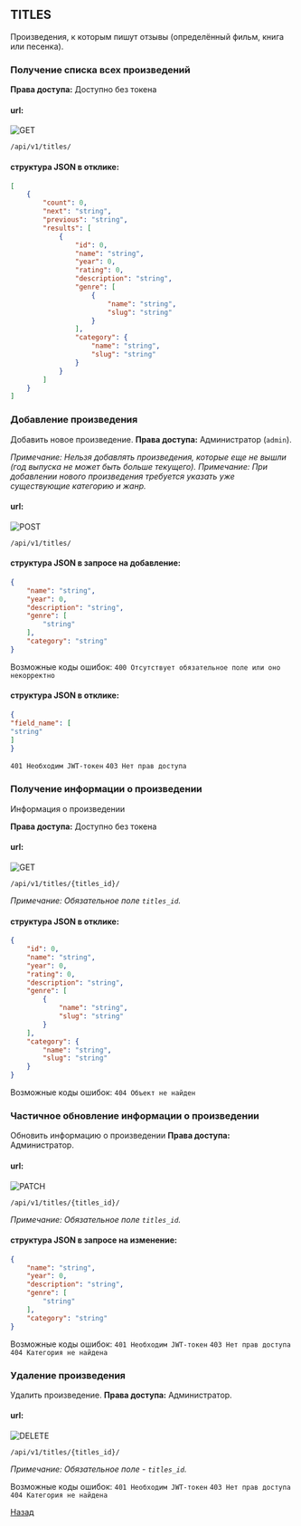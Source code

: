 ## TITLES
Произведения, к которым пишут отзывы (определённый фильм, книга или песенка).

### Получение списка всех произведений

**Права доступа:** Доступно без токена

#### url:
![GET](get.png)
```
/api/v1/titles/
```
#### структура JSON в отклике:
```JSON
[
    {
        "count": 0,
        "next": "string",
        "previous": "string",
        "results": [
            {
                "id": 0,
                "name": "string",
                "year": 0,
                "rating": 0,
                "description": "string",
                "genre": [
                    {
                        "name": "string",
                        "slug": "string"
                    }
                ],
                "category": {
                    "name": "string",
                    "slug": "string"
                }
            }
        ]
    }
]
```

### Добавление произведения
Добавить новое произведение.
**Права доступа:** Администратор (`admin`).

*Примечание: Нельзя добавлять произведения, которые еще не вышли (год выпуска не может быть больше текущего).*
*Примечание: При добавлении нового произведения требуется указать уже существующие категорию и жанр.*

#### url:
![POST](post.png)
```
/api/v1/titles/
```
#### структура JSON в запросе на добавление:
```JSON
{
    "name": "string",
    "year": 0,
    "description": "string",
    "genre": [
        "string"
    ],
    "category": "string"
}
```
Возможные коды ошибок:
`400 Отсутствует обязательное поле или оно некорректно`
#### структура JSON в отклике:
```JSON
{
"field_name": [
"string"
]
}
```
`401 Необходим JWT-токен`
`403 Нет прав доступа`

### Получение информации о произведении
Информация о произведении

**Права доступа:** Доступно без токена
#### url:
![GET](get.png)
```
/api/v1/titles/{titles_id}/
```
*Примечание: Обязательное поле `titles_id`.*
#### структура JSON в отклике:
```JSON
{
    "id": 0,
    "name": "string",
    "year": 0,
    "rating": 0,
    "description": "string",
    "genre": [
        {
            "name": "string",
            "slug": "string"
        }
    ],
    "category": {
        "name": "string",
        "slug": "string"
    }
}
```
Возможные коды ошибок:
`404 Объект не найден`


### Частичное обновление информации о произведении
Обновить информацию о произведении
**Права доступа:** Администратор.


#### url:
![PATCH](patch.png)
```
/api/v1/titles/{titles_id}/
```
*Примечание: Обязательное поле `titles_id`.*
#### структура JSON в запросе на изменение:
```JSON
{
    "name": "string",
    "year": 0,
    "description": "string",
    "genre": [
        "string"
    ],
    "category": "string"
}
```
Возможные коды ошибок:
`401 Необходим JWT-токен`
`403 Нет прав доступа`
`404 Категория не найдена`

### Удаление произведения
Удалить произведение.
**Права доступа:** Администратор.
#### url:
![DELETE](delete.png)
```
/api/v1/titles/{titles_id}/
```
*Примечание: Обязательное поле - `titles_id`.*

Возможные коды ошибок:
`401 Необходим JWT-токен`
`403 Нет прав доступа`
`404 Категория не найдена`

[Назад](README.md)
